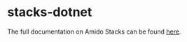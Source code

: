 # stacks-dotnet

The full documentation on Amido Stacks can be found [here](https://amido.github.io/stacks/).
